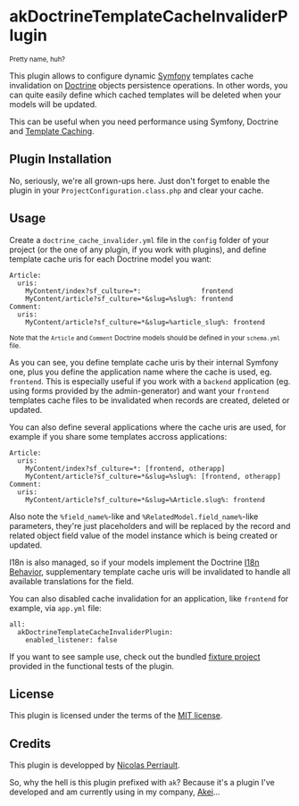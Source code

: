akDoctrineTemplateCacheInvaliderPlugin
======================================

<small>Pretty name, huh?</small>

This plugin allows to configure dynamic [Symfony](http://www.symfony-project.org/) templates cache invalidation on [Doctrine](http://www.doctrine-project.org/) objects persistence operations. In other words, you can quite easily define which cached templates will be deleted when your models will be updated.

This can be useful when you need performance using Symfony, Doctrine and [Template Caching](http://www.symfony-project.org/jobeet/1_4/Doctrine/en/21).

Plugin Installation
-------------------

No, seriously, we're all grown-ups here. Just don't forget to enable the plugin in your `ProjectConfiguration.class.php` and clear your cache.

Usage
-----

Create a `doctrine_cache_invalider.yml` file in the `config` folder of your project (or the one of any plugin, if you work with plugins), and define template cache uris for each Doctrine model you want:

    Article:
      uris:
        MyContent/index?sf_culture=*:               frontend
        MyContent/article?sf_culture=*&slug=%slug%: frontend
    Comment:
      uris:
        MyContent/article?sf_culture=*&slug=%article_slug%: frontend

<small>Note that the `Article` and `Comment` Doctrine models should be defined in your `schema.yml` file.</small>

As you can see, you define template cache uris by their internal Symfony one, plus you define the application name where the cache is used, eg. `frontend`. This is especially useful if you work with a `backend` application (eg. using forms provided by the admin-generator) and want your `frontend` templates cache files to be invalidated when records are created, deleted or updated.

You can also define several applications where the cache uris are used, for example if you share some templates accross applications:

    Article:
      uris:
        MyContent/index?sf_culture=*: [frontend, otherapp]
        MyContent/article?sf_culture=*&slug=%slug%: [frontend, otherapp]
    Comment:
      uris:
        MyContent/article?sf_culture=*&slug=%Article.slug%: frontend

Also note the `%field_name%`-like and `%RelatedModel.field_name%`-like parameters, they're just placeholders and will be replaced by the record and related object field value of the model instance which is being created or updated. 

I18n is also managed, so if your models implement the Doctrine [I18n Behavior](http://www.doctrine-project.org/projects/orm/1.2/docs/manual/behaviors/en#core-behaviors:i18n), supplementary template cache uris will be invalidated to handle all available translations for the field.

You can also disabled cache invalidation for an application, like `frontend` for example, via `app.yml` file:

    all:
      akDoctrineTemplateCacheInvaliderPlugin:
        enabled_listener: false

If you want to see sample use, check out the bundled [fixture project](http://github.com/n1k0/akDoctrineTemplateCacheInvaliderPlugin/tree/master/test/fixtures/project/) provided in the functional tests of the plugin.

License
-------

This plugin is licensed under the terms of the [MIT license](http://en.wikipedia.org/wiki/MIT_License).

Credits
-------

This plugin is developped by [Nicolas Perriault](http://prendreuncafe.com/).

So, why the hell is this plugin prefixed with `ak`? Because it's a plugin I've developed and am currently using in my company, [Akei](http://www.akei.com/)...
